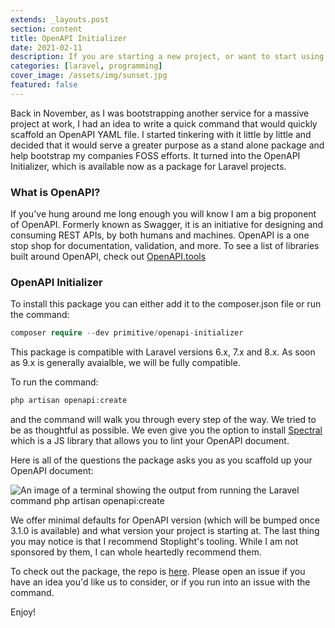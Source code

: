 ```yaml
---
extends: _layouts.post
section: content
title: OpenAPI Initializer
date: 2021-02-11
description: If you are starting a new project, or want to start using OpenAPI, this package will help you out.
categories: [laravel, programming]
cover_image: /assets/img/sunset.jpg
featured: false
---
```


Back in November, as I was bootstrapping another service for a massive project at work, I had an idea to write a quick command that would quickly scaffold an OpenAPI YAML file. I started tinkering with it little by little and decided that it would serve a greater purpose as a stand alone package and help bootstrap my companies FOSS efforts. It turned into the OpenAPI Initializer, which is available now as a package for Laravel projects. 

### What is OpenAPI?

If you've hung around me long enough you will know I am a big proponent of OpenAPI. Formerly known as Swagger, it is an initiative for designing and consuming REST APIs, by both humans and machines. OpenAPI is a one stop shop for documentation, validation, and more. To see a list of libraries built around OpenAPI, check out [OpenAPI.tools](https://openapi.tools)

### OpenAPI Initializer

To install this package you can either add it to the composer.json file or run the command:

```php
composer require --dev primitive/openapi-initializer
```

This package is compatible with Laravel versions 6.x, 7.x and 8.x. As soon as 9.x is generally avaialble, we will be fully compatible. 

To run the command:

```php
php artisan openapi:create
```

and the command will walk you through every step of the way. We tried to be as thoughtful as possible. We even give you the option to install [Spectral](https://github.com/stoplightio/spectral) which is a JS library that allows you to lint your OpenAPI document.

Here is all of the questions the package asks you as you scaffold up your OpenAPI document:

<img src="/assets/img/openapi-initializer-output.png" alt="An image of a terminal showing the output from running the Laravel command php artisan openapi:create">

We offer minimal defaults for OpenAPI version (which will be bumped once 3.1.0 is available) and what version your project is starting at. The last thing you may notice is that I recommend Stoplight's tooling. While I am not sponsored by them, I can whole heartedly recommend them. 

To check out the package, the repo is [here](https://github.com/primitivesocial/openapi-initializer). Please open an issue if you have an idea you'd like us to consider, or if you run into an issue with the command. 

Enjoy!